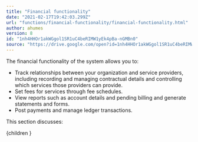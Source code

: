 ```yaml
---
title: "Financial functionality"
date: "2021-02-17T19:42:03.299Z"
url: "functions/financial-functionality/financial-functionality.html"
author: ahumes
version: 8
id: "1nh4HHOr1akWGgol1SR1uC4beRIMW1yEk4pBa-nGMBn0"
source: "https://drive.google.com/open?id=1nh4HHOr1akWGgol1SR1uC4beRIMW1yEk4pBa-nGMBn0"
---
```

The financial functionality of the system allows you to:

* Track relationships between your organization and service providers, including recording and managing contractual details and controlling which services those providers can provide.
* Set fees for services through fee schedules.
* View reports such as account details and pending billing and generate statements and forms.
* Post payments and manage ledger transactions.

This section discusses:

{children }

